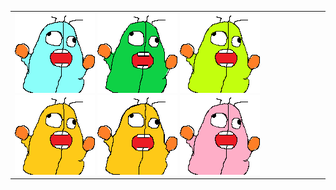 <table><tr><td>
<img src="https://raw.githubusercontent.com/chatpig/chatpig.github.io/refs/heads/main/cgg.gif"/>
<img src="https://raw.githubusercontent.com/chatpig/chatpig.github.io/refs/heads/main/connector.gif"/>
<img src="https://raw.githubusercontent.com/chatpig/chatpig.github.io/refs/heads/main/lime.gif"/>
<img src="https://raw.githubusercontent.com/chatpig/chatpig.github.io/refs/heads/main/core.gif"/>
<img src="https://raw.githubusercontent.com/chatpig/chatpig.github.io/refs/heads/main/callgg.gif"/>
<img src="https://raw.githubusercontent.com/chatpig/chatpig.github.io/refs/heads/main/selector.gif"/>
</td></tr></table>
